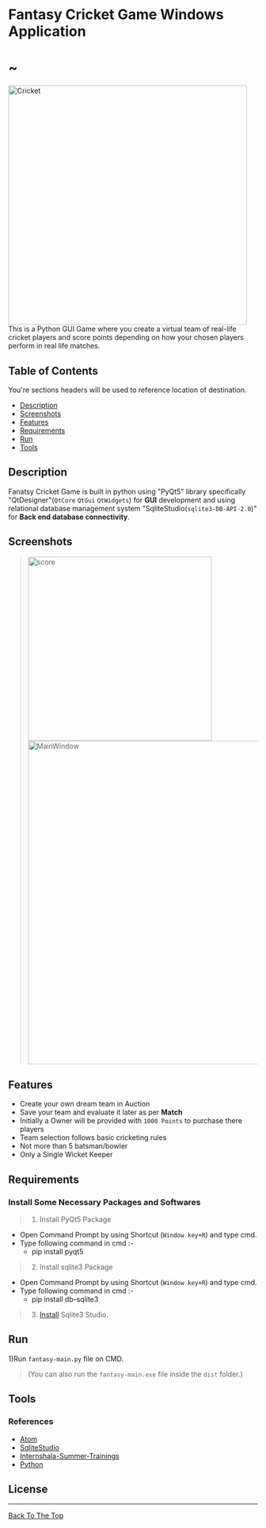 # Fantasy Cricket Game Windows Application
# ~
<img width="482" alt="Cricket" src="https://user-images.githubusercontent.com/42809447/87987589-80d16f80-cafc-11ea-89e5-b31fb5e9ac70.png">
This is a Python GUI Game where you create a virtual team of real-life cricket players and score points depending on how your chosen players perform in real life matches.

## Table of Contents
You're sections headers will be used to reference location of destination.

- [Description](#description)
- [Screenshots](#screenshots)
- [Features](#features)
- [Requirements](#requirements)
- [Run](#run.)
- [Tools](#tools)

## Description
Fanatsy Cricket Game is built in python using "PyQt5" library specifically  "QtDesigner"(`QtCore`  `QtGui`  `QtWidgets`) for **GUI** development and using relational database management system "SqliteStudio(`sqlite3-DB-API-2.0`)" for **Back end database connectivity**.

## Screenshots
><img width="371" alt="score" src="https://user-images.githubusercontent.com/42809447/87987891-03f2c580-cafd-11ea-82b7-3ef5e2c9aada.png">
><img width="652" alt="MainWindow" src="https://user-images.githubusercontent.com/42809447/87987916-09e8a680-cafd-11ea-9e5b-0724aac463f3.png">

## Features
  * Create your own dream team in Auction
  * Save your team and evaluate it later as per **Match**
  * Initially a Owner will be provided with `1000 Points` to purchase there players
  * Team selection follows basic cricketing rules 
  * Not more than 5 batsman/bowler
  * Only a Single Wicket Keeper

## Requirements
### Install Some Necessary Packages and Softwares

 >1) Install PyQt5 Package
 * Open Command Prompt by using Shortcut (`Window key+R`) and type cmd.
 * Type following command in cmd :-
      * pip install pyqt5
 >2) Install sqlite3 Package
 * Open Command Prompt by using Shortcut (`Window key+R`) and type cmd.
 * Type following command in cmd :-
      * pip install db-sqlite3
 >3) [Install](`https://www.sqlite.org/download.html`) Sqlite3 Studio.

## Run
1)Run `fantasy-main.py` file on CMD.
>(You can also run the `fantasy-main.exe` file inside the `dist` folder.)

## Tools
### References
* [Atom](https://atom.io/)
* [SqliteStudio](https://sqlitestudio.pl/index.rvt)
* [Internshala-Summer-Trainings](https://trainings.internshala.com/python-training)
* [Python](https://www.python.org/)

## License
---



[Back To The Top](#~)

